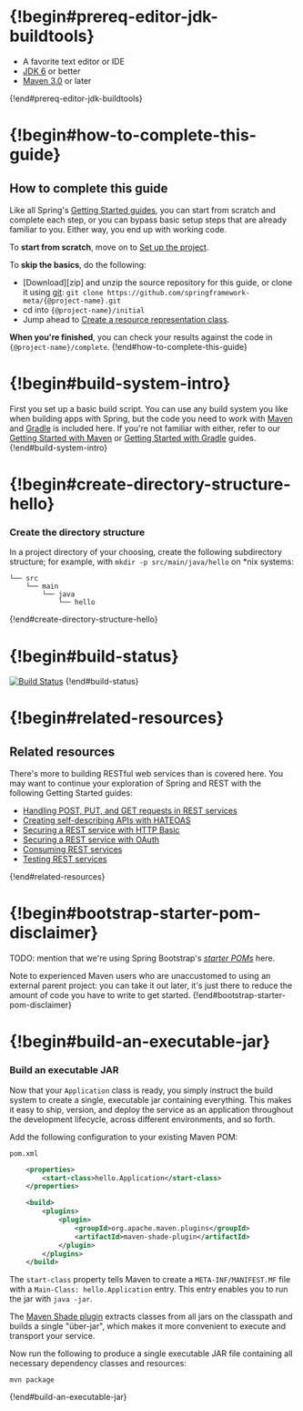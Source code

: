 # {!begin#prereq-editor-jdk-buildtools}
 - A favorite text editor or IDE
 - [JDK 6][jdk] or better
 - [Maven 3.0][mvn] or later

[jdk]: http://www.oracle.com/technetwork/java/javase/downloads/index.html
[mvn]: http://maven.apache.org/download.cgi
{!end#prereq-editor-jdk-buildtools}


# {!begin#how-to-complete-this-guide}
How to complete this guide
--------------------------

Like all Spring's [Getting Started guides](/getting-started), you can start from scratch and complete each step, or you can bypass basic setup steps that are already familiar to you. Either way, you end up with working code.

To **start from scratch**, move on to [Set up the project](#scratch).

To **skip the basics**, do the following:

 - [Download][zip] and unzip the source repository for this guide, or clone it using [git](/understanding/git):
`git clone https://github.com/springframework-meta/{@project-name}.git`
 - cd into `{@project-name}/initial`
 - Jump ahead to [Create a resource representation class](#initial).

**When you're finished**, you can check your results against the code in `{@project-name}/complete`.
{!end#how-to-complete-this-guide}


# {!begin#build-system-intro}
First you set up a basic build script. You can use any build system you like when building apps with Spring, but the code you need to work with [Maven](https://maven.apache.org) and [Gradle](http://gradle.org) is included here. If you're not familiar with either, refer to our [Getting Started with Maven](../gs-maven/README.md) or [Getting Started with Gradle](../gs-gradle/README.md) guides.
{!end#build-system-intro}


# {!begin#create-directory-structure-hello}
### Create the directory structure

In a project directory of your choosing, create the following subdirectory structure; for example, with `mkdir -p src/main/java/hello` on *nix systems:

    └── src
        └── main
            └── java
                └── hello
{!end#create-directory-structure-hello}


# {!begin#build-status}
[![Build Status](https://drone.io/github.com/springframework-meta/{@project-name}/status.png)](https://drone.io/github.com/springframework-meta/{@project-name}/latest)
{!end#build-status}


# {!begin#related-resources}
Related resources
-----------------

There's more to building RESTful web services than is covered here. You may want to continue your exploration of Spring and REST with the following Getting Started guides:

* [Handling POST, PUT, and GET requests in REST services](TODO)
* [Creating self-describing APIs with HATEOAS](TODO)
* [Securing a REST service with HTTP Basic](TODO)
* [Securing a REST service with OAuth](TODO)
* [Consuming REST services](https://github.com/springframework-meta/gs-consuming-rest-core/blob/master/README.md)
* [Testing REST services](TODO)
</span>
{!end#related-resources}


# {!begin#bootstrap-starter-pom-disclaimer}
TODO: mention that we're using Spring Bootstrap's [_starter POMs_](../gs-bootstrap-starter) here.

Note to experienced Maven users who are unaccustomed to using an external parent project: you can take it out later, it's just there to reduce the amount of code you have to write to get started.
{!end#bootstrap-starter-pom-disclaimer}


# {!begin#build-an-executable-jar}
### Build an executable JAR

Now that your `Application` class is ready, you simply instruct the build system to create a single, executable jar containing everything. This makes it easy to ship, version, and deploy the service as an application throughout the development lifecycle, across different environments, and so forth.

Add the following configuration to your existing Maven POM:

`pom.xml`
```xml
    <properties>
        <start-class>hello.Application</start-class>
    </properties>

    <build>
        <plugins>
            <plugin>
                <groupId>org.apache.maven.plugins</groupId>
                <artifactId>maven-shade-plugin</artifactId>
            </plugin>
        </plugins>
    </build>
```

The `start-class` property tells Maven to create a `META-INF/MANIFEST.MF` file with a `Main-Class: hello.Application` entry. This entry enables you to run the jar with `java -jar`.

The [Maven Shade plugin][maven-shade-plugin] extracts classes from all jars on the classpath and builds a single "über-jar", which makes it more convenient to execute and transport your service.

Now run the following to produce a single executable JAR file containing all necessary dependency classes and resources:

    mvn package

[maven-shade-plugin]: https://maven.apache.org/plugins/maven-shade-plugin
{!end#build-an-executable-jar}
